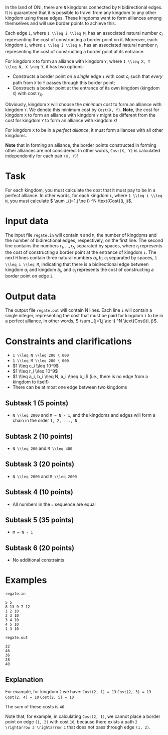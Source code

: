In the land of ONI, there are `N` kingdoms connected by `M` bidirectional edges. It is guaranteed that it is possible to travel from any kingdom to any other kingdom using these edges. These kingdoms want to form alliances among themselves and will use border points to achieve this.

Each edge `i`, where `1 \\leq i \\leq M`, has an associated natural number $c_i$ representing the cost of constructing a border point on it. Moreover, each kingdom `i`, where `1 \\leq i \\leq N`, has an associated natural number $r_i$ representing the cost of constructing a border point at its entrance.

For kingdom `X` to form an alliance with kingdom `Y`, where `1 \\leq X, Y \\leq N, X \neq Y`, it has two options:
* Constructs a border point on a *single* edge `i` with cost $c_i$ such that *every* path from `X` to `Y` passes through this border point;
* Constructs a border point at the entrance of its own kingdom (kingdom `X`) with cost $r_X$.

Obviously, kingdom `X` will choose the *minimum* cost to form an alliance with kingdom `Y`. We denote this minimum cost by `Cost(X, Y)`. **Note**, the cost for kingdom `X` to form an alliance with kingdom `Y` might be different from the cost for kingdom `Y` to form an alliance with kingdom `X`!

For kingdom `X` to be in a *perfect alliance*, it must form alliances with all other kingdoms.

**Note** that in forming an alliance, the border points constructed in forming other alliances are not considered. In other words, `Cost(X, Y)` is calculated independently for each pair `(X, Y)`!

# Task
For each kingdom, you must calculate the cost that it must pay to be in a perfect alliance. In other words, for each kingdom `i`, where `1 \\leq i \\leq N`, you must calculate $ \\sum _{j=1,j \\ne i} ^N \\text{Cost}(i, j)$.

# Input data
The input file `regate.in` will contain `N` and `M`, the number of kingdoms and the number of bidirectional edges, respectively, on the first line. The second line contains the numbers $r_1, ..., r_N$ separated by spaces, where $r_i$ represents the cost of constructing a border point at the entrance of kingdom `i`. The next `M` lines contain three natural numbers $a_i, b_i, c_i$ separated by spaces, `1 \\leq i \\leq M`, indicating that there is a bidirectional edge between kingdom $a_i$ and kingdom $b_i$, and $c_i$ represents the cost of constructing a border point on edge `i`.

# Output data
The output file `regate.out` will contain N lines. Each line `i` will contain a single integer, representing the cost that must be paid for kingdom `i` to be in a perfect alliance, in other words, $ \\sum _{j=1,j \\ne i} ^N \\text{Cost}(i, j)$.

# Constraints and clarifications
* `1 \\leq N \\leq 200 \ 000`
* `1 \\leq M \\leq 200 \ 000`
* $1 \\leq c_i \\leq 10^9$
* $1 \\leq r_i \\leq 10^9$
* $1 \\leq a_i, b_i \\leq N, a_i \\neq b_i$ (i.e., there is no edge from a kingdom to itself)
* There can be at most one edge between two kingdoms

## Subtask 1 (5 points)
* `N \\leq 2000` and `M = N - 1`, and the kingdoms and edges will form a chain in the order `1, 2, ..., N`
## Subtask 2 (10 points)
* `N \\leq 200` and `M \\leq 400`
## Subtask 3 (20 points)
* `N \\leq 2000` and `M \\leq 2000`
## Subtask 4 (10 points)
* All numbers in the `c` sequence are equal
## Subtask 5 (35 points)
* `M = N - 1`
## Subtask 6 (20 points)
* No additional constraints

# Examples

`regate.in`

```
5 5
8 13 9 7 12
1 2 10
2 3 10
3 4 10
4 5 10
1 3 10
```

`regate.out`

```
32
46
36
28
40
```

Explanation
---

For example, for kingdom `2` we have:
`Cost(2, 1) = 13`
`Cost(2, 3) = 13`
`Cost(2, 4) = 10`
`Cost(2, 5) = 10`

The sum of these costs is `46`.

Note that, for example, in calculating `Cost(2, 1)`, we cannot place a border point on edge `(1, 2)` with cost `10`, because there exists a path `2 \rightarrow 3 \rightarrow 1` that does not pass through edge `(1, 2)`.